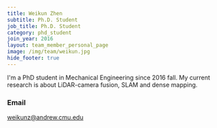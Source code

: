 ```yaml
---
title: Weikun Zhen
subtitle: Ph.D. Student
job_title: Ph.D. Student
category: phd_student
join_year: 2016
layout: team_member_personal_page
image: /img/team/weikun.jpg
hide_footer: true
---
```


I'm a PhD student in Mechanical Engineering since 2016 fall. My current research is about LiDAR-camera fusion, SLAM and dense mapping.

### Email
weikunz@andrew.cmu.edu
